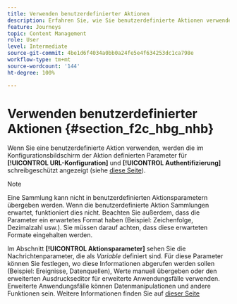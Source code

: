 ```yaml
---
title: Verwenden benutzerdefinierter Aktionen
description: Erfahren Sie, wie Sie benutzerdefinierte Aktionen verwenden
feature: Journeys
topic: Content Management
role: User
level: Intermediate
source-git-commit: 4be1d6f4034a0bb0a24fe5e4f634253dc1ca798e
workflow-type: tm+mt
source-wordcount: '144'
ht-degree: 100%

---
```


# Verwenden benutzerdefinierter Aktionen {#section_f2c_hbg_nhb}

Wenn Sie eine benutzerdefinierte Aktion verwenden, werden die im Konfigurationsbildschirm der Aktion definierten Parameter für **[!UICONTROL URL-Konfiguration]** und **[!UICONTROL Authentifizierung]** schreibgeschützt angezeigt (siehe [diese Seite](../action/about-custom-action-configuration.md)).

>[!NOTE]
>
>Eine Sammlung kann nicht in benutzerdefinierten Aktionsparametern übergeben werden. Wenn die benutzerdefinierte Aktion Sammlungen erwartet, funktioniert dies nicht. Beachten Sie außerdem, dass die Parameter ein erwartetes Format haben (Beispiel: Zeichenfolge, Dezimalzahl usw.). Sie müssen darauf achten, dass diese erwarteten Formate eingehalten werden.

Im Abschnitt **[!UICONTROL Aktionsparameter]** sehen Sie die Nachrichtenparameter, die als _Variable_ definiert sind. Für diese Parameter können Sie festlegen, wo diese Informationen abgerufen werden sollen (Beispiel: Ereignisse, Datenquellen), Werte manuell übergeben oder den erweiterten Ausdruckseditor für erweiterte Anwendungsfälle verwenden. Erweiterte Anwendungsfälle können Datenmanipulationen und andere Funktionen sein. Weitere Informationen finden Sie auf [dieser Seite](https://experienceleague.adobe.com/docs/journeys/using/building-advanced-conditions-journeys/expressionadvanced.html?lang=de)
